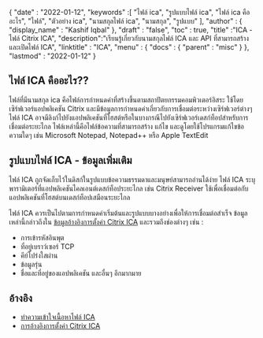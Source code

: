 {
  "date" : "2022-01-12",
  "keywords" :[ "ไฟล์ ica", "รูปแบบไฟล์ ica", "ไฟล์ ica คืออะไร", "ไฟล์", "ตัวอย่าง ica", "นามสกุลไฟล์ ica", "นามสกุล", "รูปแบบ" ],
  "author" : {
    "display_name" : "Kashif Iqbal"
},
  "draft" : "false",
  "toc" : true,
  "title" :"ICA - ไฟล์ Citrix ICA",
  "description":"เรียนรู้เกี่ยวกับนามสกุลไฟล์ ICA และ API ที่สามารถสร้างและเปิดไฟล์ ICA",
  "linktitle" : "ICA",
  "menu" : {
    "docs" : {
      "parent" : "misc"
}
},
  "lastmod" : "2022-01-12"
}

## ไฟล์ ICA คืออะไร??

ไฟล์ที่มีนามสกุล ica คือไฟล์การกำหนดค่าที่สร้างขึ้นตามสถาปัตยกรรมคอมพิวเตอร์อิสระ ใช้โดยเซิร์ฟเวอร์แอปพลิเคชัน Citrix และมีข้อมูลการกำหนดค่าเกี่ยวกับการเชื่อมต่อระหว่างเซิร์ฟเวอร์ต่างๆ ไฟล์ ICA อาจมีลิงก์ไปยังแอปพลิเคชันที่โฮสต์หรือในบางกรณีไปยังเซิร์ฟเวอร์เดสก์ท็อปสำหรับการเชื่อมต่อระยะไกล ไฟล์เหล่านี้คือไฟล์ข้อความที่สามารถสร้าง แก้ไข และดูโดยใช้โปรแกรมแก้ไขข้อความใดๆ เช่น Microsoft Notepad, Notepad++ หรือ Apple TextEdit

## รูปแบบไฟล์ ICA - ข้อมูลเพิ่มเติม

ไฟล์ ICA ถูกจัดเก็บไว้ในดิสก์ในรูปแบบข้อความธรรมดาและมนุษย์สามารถอ่านได้ง่าย ไฟล์ ICA ระบุพารามิเตอร์ที่แอปพลิเคชันไคลเอนต์เดสก์ท็อประยะไกล เช่น Citrix Receiver ใช้เพื่อเชื่อมต่อกับแอปพลิเคชันที่โฮสต์บนเดสก์ท็อปเสมือนระยะไกล

ไฟล์ ICA ควรเป็นไปตามการกำหนดค่าเริ่มต้นและรูปแบบบางอย่างเพื่อให้การเชื่อมต่อสำเร็จ ข้อมูลเหล่านี้กล่าวถึงใน [ข้อมูลอ้างอิงการตั้งค่า Citrix ICA](https://docs.citrix.com/en-us/categories/legacy-archive) และรวมถึงช่องต่างๆ เช่น :

* การเข้ารหัสอินพุต
* ที่อยู่เบราว์เซอร์ TCP
* คีย์โปร่งใสผ่าน
* ข้อมูลรุ่น
* ชื่อและที่อยู่ของแอปพลิเคชัน และอื่นๆ อีกมากมาย
 

## อ้างอิง

* [ทำความเข้าใจเนื้อหาไฟล์ ICA](https://docs.eggplantsoftware.com/epp/9.0.0/ePP/cvuunderstanding_ica_file_contents.htm)
* [การอ้างอิงการตั้งค่า Citrix ICA](https://docs.citrix.com/en-us/categories/legacy-archive)

